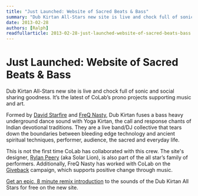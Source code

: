 ```yaml
---
title: "Just Launched: Website of Sacred Beats & Bass"
summary: "Dub Kirtan All-Stars new site is live and chock full of sonic and social sharing goodness. It’s the latest of CoLab’s prono projects supporting music and art."
date: 2013-02-28
authors: [Ralph]
readfullarticle: 2013-02-28-just-launched-website-of-sacred-beats-bass
---
```


# Just Launched: Website of Sacred Beats & Bass

Dub Kirtan All-Stars new site is live and chock full of sonic and social sharing goodness. It’s the latest of CoLab’s prono projects supporting music and art.

Formed by [David Starfire](http://davidstarfire.com/) and [FreQ Nasty](http://www.freqnasty.com/), Dub Kirtan fuses a bass heavy underground dance sound with Yoga Kirtan, the call and response chants of Indian devotional traditions. They are a live band/DJ collective that tears down the boundaries between bleeding edge technology and ancient spiritual techniques, performer, audience, the sacred and everyday life.

This is not the first time CoLab has collaborated with this crew. The site's designer, [Rylan Peery]() (aka Solar Lion), is also part of the all star’s family of performers. Additionally, FreQ Nasty has worked with CoLab on the [Giveback]() campaign, which supports positive change through music.

[Get an epic, 8 minute remix introduction](http://dubkirtan.com/) to the sounds of the Dub Kirtan All Stars for free on the new site.
